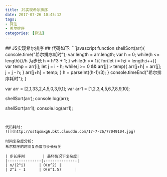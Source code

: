 ```yaml
---
title: JS实现希尔排序
date: 2017-07-26 10:45:12
tags:
- 算法
- 希尔排序
categories: [算法]
---
```

<p></p>
<!-- more -->
## JS实现希尔排序 ##
代码如下:
```javascript
function shellSort(arr){
    console.time("希尔排序耗时");
    var length = arr.length;
    var h = 0;
    while(h <= length){//h 为步长
        h = h*3 + 1;
    }
    while(h >= 1){
        for(let i = h;i < length;i++){
            var temp = arr[i];
            let j = i - h;
            while(j >= 0 && arr[j] > temp){
                arr[j+h] = arr[j];
                j = j - h;
            }
            arr[j+h] = temp;
        }
        h = parseInt((h-1)/3);
    }
    console.timeEnd("希尔排序耗时");
}

var arr  = [2,1,33,2,4,5,0,3,9,1];
var arr1 = [1,2,3,4,5,6,7,8,9,10];

shellSort(arr);
console.log(arr);

shellSort(arr1);
console.log(arr1);


```


代码耗时:
![](http://ostqsmxg6.bkt.clouddn.com/17-7-26/77049104.jpg)

时间复杂度分析:
希尔排序的时间复杂度与步长有关

| 步长序列        | 最坏情况下复杂度|
|---------------|:-------------:|
| n/(2^i)      | O(n^2) |
| 2^i - 1      | O(n^1.5)      |


